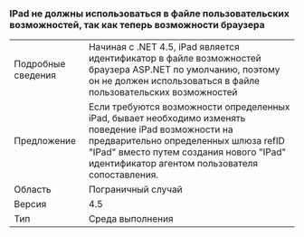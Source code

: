 ### <a name="ipad-should-not-be-used-in-custom-capabilities-file-because-it-is-now-a-browser-capability"></a>IPad не должны использоваться в файле пользовательских возможностей, так как теперь возможности браузера

|   |   |
|---|---|
|Подробные сведения|Начиная с .NET 4.5, iPad является идентификатор в файле возможностей браузера ASP.NET по умолчанию, поэтому он не должен использоваться в файле пользовательских возможностей|
|Предложение|Если требуются возможности определенных iPad, бывает необходимо изменять поведение iPad возможности на предварительно определенных шлюза refID &quot;IPad&quot; вместо путем создания нового &quot;IPad&quot; идентификатор агентом пользователя сопоставления.|
|Область|Пограничный случай|
|Версия|4.5|
|Тип|Среда выполнения|

